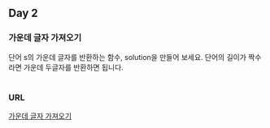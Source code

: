 ## Day 2

### 가운데 글자 가져오기
단어 s의 가운데 글자를 반환하는 함수, solution을 만들어 보세요. 단어의 길이가 짝수라면 가운데 두글자를 반환하면 됩니다.<br><br>
### URL
[가운데 글자 가져오기](https://programmers.co.kr/learn/courses/30/lessons/12903)<br>